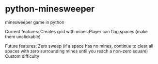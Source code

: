 # python-minesweeper
minesweeper game in python

Current features:
Creates grid with mines
Player can flag spaces (make them unclickable)

Future features:
Zero sweep (if a space has no mines, continue to clear all spaces with zero surrounding mines until you reach a non-zero square)
Custom difficulty
